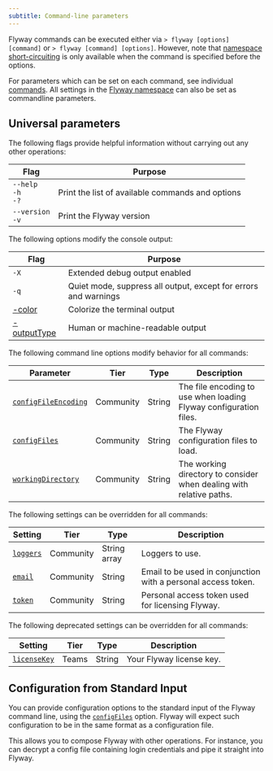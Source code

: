 ```yaml
---
subtitle: Command-line parameters
---
```


Flyway commands can be executed either via `> flyway [options] [command]` or `> flyway [command] [options]`. However, note that [namespace short-circuiting](https://documentation.red-gate.com/display/FD/Configuration+namespaces) is only available when the command is specified before the options.

For parameters which can be set on each command, see individual [commands](<Commands>).
All settings in the [Flyway namespace](<Configuration/Flyway Namespace>) can also be set as commandline parameters.

## Universal parameters

The following flags provide helpful information without carrying out any other operations:

| Flag                       | Purpose                                          |
|----------------------------|--------------------------------------------------|
| `--help`<br/>`-h`<br/>`-?` | Print the list of available commands and options |
| `--version`<br/>`-v`       | Print the Flyway version                         |

The following options modify the console output:

| Flag                                                           | Purpose                                                         |
|----------------------------------------------------------------|-----------------------------------------------------------------|
| `-X`                                                           | Extended debug output enabled                                   |
| `-q`                                                           | Quiet mode, suppress all output, except for errors and warnings |
| [-color](<Command-line Parameters/Color Parameter>)            | Colorize the terminal output                                    |
| [-outputType](<Command-line Parameters/Output Type Parameter>) | Human or machine-readable output                                |

The following command line options modify behavior for all commands:

| Parameter                                                                        | Tier      | Type   | Description                                                         |
|----------------------------------------------------------------------------------|-----------|--------|---------------------------------------------------------------------|
| [`configFileEncoding`](<Command-line Parameters/Config File Encoding Parameter>) | Community | String | The file encoding to use when loading Flyway configuration files.   |
| [`configFiles`](<Command-line Parameters/Config Files Parameter>)                | Community | String | The Flyway configuration files to load.                             |
| [`workingDirectory`](<Command-line Parameters/Working Directory Parameter>)      | Community | String | The working directory to consider when dealing with relative paths. |

The following settings can be overridden for all commands:

| Setting                                                              | Tier      | Type         | Description                                                   |
|----------------------------------------------------------------------|-----------|--------------|---------------------------------------------------------------|
| [`loggers`](<Configuration/Flyway Namespace/Flyway Loggers Setting>) | Community | String array | Loggers to use.                                               |
| [`email`](<Configuration/Flyway Namespace/Flyway Email Setting>)     | Community | String       | Email to be used in conjunction with a personal access token. |
| [`token`](<Configuration/Flyway Namespace/Flyway Token Setting>)     | Community | String       | Personal access token used for licensing Flyway.              |

The following deprecated settings can be overridden for all commands:

| Setting                                                                     | Tier  | Type   | Description              |
|-----------------------------------------------------------------------------|-------|--------|--------------------------|
| [`licenseKey`](<Configuration/Flyway Namespace/Flyway License Key Setting>) | Teams | String | Your Flyway license key. |

## Configuration from Standard Input

You can provide configuration options to the standard input of the Flyway command line, using the [`configFiles`](<Command-line Parameters/Config Files Parameter>)  option. Flyway will expect such configuration to be in the same format as a configuration file.

This allows you to compose Flyway with other operations. For instance, you can decrypt a config file containing login credentials and pipe it straight into Flyway.
